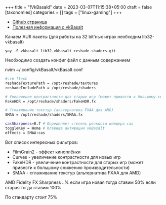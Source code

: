 +++
title = "!VkBasald"
date = 2023-03-07T11:15:38+05:00
draft = false
[taxonomies]
categories = []
tags = ["linux-gaming"]
+++

- [Github страница](https://github.com/DadSchoorse/vkBasalt)
- [Полезная информация о vkBasalt](https://linuxreviews.org/VkBasalt)

Качаем AUR пакеты (для работы на 32 bit'ных играх необходим lib32-vkbasalt)

```
yay -S vkbasalt lib32-vkbasalt reshade-shaders-git
```

Необходимо создать конфиг файл с данным содержанием

nvim ~/.config/vkBasalt/vkBasalt.conf

```sh
#:se ft=sh
reshadeTexturePath = /opt/reshade/textures
reshadeIncludePath = /opt/reshade/shaders

# Увеличение контрастности для старых игр (может привести к большому снижению производительности)
FakeHDR = /opt/reshade/shaders/FakeHDR.fx

# Cглаживание текстур (альтернатива FXAA для AMD)
SMAA = /opt/reshade/shaders/SMAA.fx

casSharpness=0.7 # Определяет степень резкости шейдера cas
toggleKey = Home # Клавиша активации vkBasalt
effects = SMAA:cas
```

Вот список интересных фильтров:

- FilmGrain2 - эффект киноплёнки
- Curves - увеличение контрастности для новых игр
- FakeHDR - увеличение контрастности для старых игр (может привести к большому снижению производительности)
- SMAA - сглаживание текстур (альтернатива FXAA для AMD)

AMD Fidelity FX Sharpness ..% если игра новая тогда ставим 50% если старая тогда ставим 100%

По стандарту стоит 75%
